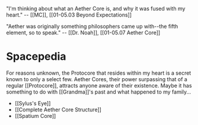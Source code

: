 "I'm thinking about what an Aether Core is, and why it was fused with my heart." -- [[MC]], [[01-05.03 Beyond Expectations]]

"Aether was originally something philosophers came up with--the fifth element, so to speak." -- [[Dr. Noah]], [[01-05.07 Aether Core]]
# Spacepedia
For reasons unknown, the Protocore that resides within my heart is a secret known to only a select few.
Aether Cores, their power surpassing that of a regular [[Protocore]], attracts anyone aware of their existence. Maybe it has something to do with [[Grandma]]'s past and what happened to my family...

* [[Sylus's Eye]]
* [[Complete Aether Core Structure]]
* [[Spatium Core]]